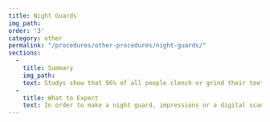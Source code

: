 ```yaml
---
title: Night Guards
img_path:
order: '3'
category: other
permalink: "/procedures/other-procedures/night-guards/"
sections:
  -
    title: Summary
    img_path:
    text: Studys show that 96% of all people clench or grind their teeth at night. We think it might be more! Tooth grinding or clenching is called bruxism. This can lead to significant tooth wear, fractures, decay, bone and gum tissue loss and tooth loss. Many people also experience jaw pain, muscle pain, joint pain and headaches. You can protect jaw muscles, teeth, bone, gum tissue and joints with a night guard!
  -
    title: What to Expect
    text: In order to make a night guard, impressions or a digital scan of your teeth must be made as well as an evaluation of your current bite. We'll fabricate your guard and adjust it for you when it's delivered to you. After a week or two, we'll have you bring it back in for an additional bite check and to see the wear marks on your guard. If further adjustments are needed, we'll complete them at that time. Your bite will be protected and your jaw muscles, teeth, bone, gum tissue and joints will thank you for it!
---
```

